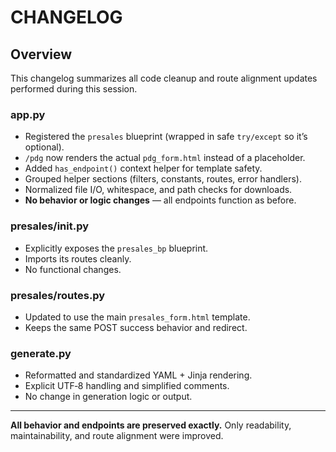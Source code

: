 # CHANGELOG

## Overview
This changelog summarizes all code cleanup and route alignment updates performed during this session.

### app.py
- Registered the `presales` blueprint (wrapped in safe `try/except` so it’s optional).
- `/pdg` now renders the actual `pdg_form.html` instead of a placeholder.
- Added `has_endpoint()` context helper for template safety.
- Grouped helper sections (filters, constants, routes, error handlers).
- Normalized file I/O, whitespace, and path checks for downloads.
- **No behavior or logic changes** — all endpoints function as before.

### presales/__init__.py
- Explicitly exposes the `presales_bp` blueprint.
- Imports its routes cleanly.
- No functional changes.

### presales/routes.py
- Updated to use the main `presales_form.html` template.
- Keeps the same POST success behavior and redirect.

### generate.py
- Reformatted and standardized YAML + Jinja rendering.
- Explicit UTF‑8 handling and simplified comments.
- No change in generation logic or output.

---
**All behavior and endpoints are preserved exactly.**
Only readability, maintainability, and route alignment were improved.
